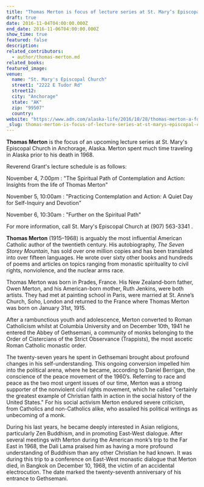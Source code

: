 ```yaml
---
title: "Thomas Merton is focus of lecture series at St. Mary’s Episcopal Church"
draft: true
date: 2016-11-04T04:00:00.000Z
end_date: 2016-11-06T04:00:00.000Z
show_time: true
featured: false
description:
related_contributors:
  - author/thomas-merton.md
related_books:
featured_image: 
venue:
  name: "St. Mary's Episcopal Church"
  street1: "2222 E Tudor Rd"
  street12:
  city: "Anchorage"
  state: "AK"
  zip: "99507"
  country:
website: "https://www.adn.com/alaska-life/2016/10/28/thomas-merton-a-focus-of-upcoming-lecture-series-at-st-marys-episcopal-church/"
_slug: thomas-merton-is-focus-of-lecture-series-at-st-marys-episcopal-church
---
```


**Thomas Merton** is the focus of an upcoming lecture series at St. Mary's Episcopal Church in Anchorage, Alaska. Merton spent much time traveling in Alaska prior to his death in 1968.

Reverend Grant's lecture schedule is as follows:

November 4, 7:00pm : "The Spiritual Path of Contemplation and Action: Insights from the life of Thomas Merton"

November 5, 10:00am : "Practicing Contemplation and Action: A Quiet Day for Self-Inquiry and Devotion"

November 6, 10:30am : "Further on the Spiritual Path"

For more information, call St. Mary's Episcopal Church at (907) 563-3341 .

**Thomas Merton** (1915–1968) is arguably the most influential American Catholic author of the twentieth century. His autobiography, _The Seven Storey Mountain_, has sold over one million copies and has been translated into over fifteen languages. He wrote over sixty other books and hundreds of poems and articles on topics ranging from monastic spirituality to civil rights, nonviolence, and the nuclear arms race.

Thomas Merton was born in Prades, France. His New Zealand-born father, Owen Merton, and his American-born mother, Ruth Jenkins, were both artists. They had met at painting school in Paris, were married at St. Anne’s Church, Soho, London and returned to the France where Thomas Merton was born on January 31st, 1915.

After a rambunctious youth and adolescence, Merton converted to Roman Catholicism whilst at Columbia University and on December 10th, 1941 he entered the Abbey of Gethsemani, a community of monks belonging to the Order of Cistercians of the Strict Observance (Trappists), the most ascetic Roman Catholic monastic order.

The twenty-seven years he spent in Gethsemani brought about profound changes in his self-understanding. This ongoing conversion impelled him into the political arena, where he became, according to Daniel Berrigan, the conscience of the peace movement of the 1960’s. Referring to race and peace as the two most urgent issues of our time, Merton was a strong supporter of the nonviolent civil rights movement, which he called "certainly the greatest example of Christian faith in action in the social history of the United States." For his social activism Merton endured severe criticism, from Catholics and non-Catholics alike, who assailed his political writings as unbecoming of a monk.

During his last years, he became deeply interested in Asian religions, particularly Zen Buddhism, and in promoting East-West dialogue. After several meetings with Merton during the American monk’s trip to the Far East in 1968, the Dali Lama praised him as having a more profound understanding of Buddhism than any other Christian he had known. It was during this trip to a conference on East-West monastic dialogue that Merton died, in Bangkok on December 10, 1968, the victim of an accidental electrocution. The date marked the twenty-seventh anniversary of his entrance to Gethsemani.



